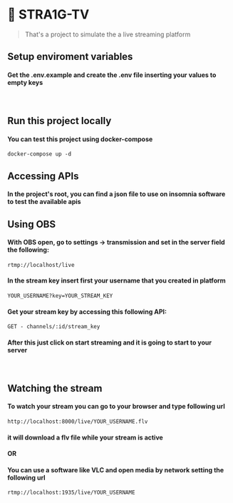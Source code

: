 # 🚀 **STRA1G-TV**

> That's a project to simulate the a live streaming platform
&emsp; 

## Setup enviroment variables
#### Get the .env.example and create the .env file inserting your values to empty keys
&emsp; 

## Run this project locally
#### You can test this project using docker-compose
```
docker-compose up -d
```

## Accessing APIs
#### In the project's root, you can find a json file to use on insomnia software to test the available apis

## Using OBS
#### With OBS open, go to settings -> transmission and set in the server field the following:
```
rtmp://localhost/live
```

#### In the stream key insert first your username that you created in platform
```
YOUR_USERNAME?key=YOUR_STREAM_KEY
```

#### Get your stream key by accessing this following API:
```
GET - channels/:id/stream_key
```
#### After this just click on start streaming and it is going to start to your server
&emsp;

## Watching the stream
#### To watch your stream you can go to your browser and type following url 
```
http://localhost:8000/live/YOUR_USERNAME.flv
```
#### it will download a flv file while your stream is active

#### OR

#### You can use a software like VLC and open media by network setting the following url
```
rtmp://localhost:1935/live/YOUR_USERNAME
```

